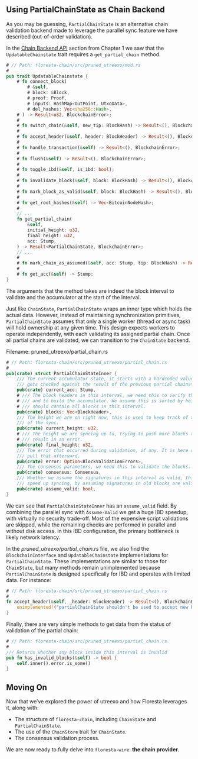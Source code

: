 ## Using PartialChainState as Chain Backend

As you may be guessing, `PartialChainState` is an alternative chain validation backend made to leverage the parallel sync feature we have described (out-of-order validation).

In the [Chain Backend API](ch01-02-chain-backend-api.md) section from Chapter 1 we saw that the `UpdatableChainstate` trait requires a `get_partial_chain` method.

```rust
# // Path: floresta-chain/src/pruned_utreexo/mod.rs
#
pub trait UpdatableChainstate {
    # fn connect_block(
        # &self,
        # block: &Block,
        # proof: Proof,
        # inputs: HashMap<OutPoint, UtxoData>,
        # del_hashes: Vec<sha256::Hash>,
    # ) -> Result<u32, BlockchainError>;
    #
    # fn switch_chain(&self, new_tip: BlockHash) -> Result<(), BlockchainError>;
    #
    # fn accept_header(&self, header: BlockHeader) -> Result<(), BlockchainError>;
    #
    # fn handle_transaction(&self) -> Result<(), BlockchainError>;
    #
    # fn flush(&self) -> Result<(), BlockchainError>;
    #
    # fn toggle_ibd(&self, is_ibd: bool);
    #
    # fn invalidate_block(&self, block: BlockHash) -> Result<(), BlockchainError>;
    #
    # fn mark_block_as_valid(&self, block: BlockHash) -> Result<(), BlockchainError>;
    #
    # fn get_root_hashes(&self) -> Vec<BitcoinNodeHash>;
    #
    // ...
    fn get_partial_chain(
        &self,
        initial_height: u32,
        final_height: u32,
        acc: Stump,
    ) -> Result<PartialChainState, BlockchainError>;
    // ...
    #
    # fn mark_chain_as_assumed(&self, acc: Stump, tip: BlockHash) -> Result<bool, BlockchainError>;
    #
    # fn get_acc(&self) -> Stump;
}
```

The arguments that the method takes are indeed the block interval to validate and the accumulator at the start of the interval.

Just like `ChainState`, `PartialChainState` wraps an inner type which holds the actual data. However, instead of maintaining synchronization primitives, `PartialChainState` assumes that only a single worker (thread or async task) will hold ownership at any given time. This design expects workers to operate independently, with each validating its assigned partial chain. Once all partial chains are validated, we can transition to the `ChainState` backend.

Filename: pruned_utreexo/partial_chain.rs

```rust
# // Path: floresta-chain/src/pruned_utreexo/partial_chain.rs
#
pub(crate) struct PartialChainStateInner {
    /// The current accumulator state, it starts with a hardcoded value and
    /// gets checked against the result of the previous partial chainstate.
    pub(crate) current_acc: Stump,
    # /// The block headers in this interval, we need this to verify the blocks
    # /// and to build the accumulator. We assume this is sorted by height, and
    # /// should contain all blocks in this interval.
    pub(crate) blocks: Vec<BlockHeader>,
    /// The height we are on right now, this is used to keep track of the progress
    /// of the sync.
    pub(crate) current_height: u32,
    # /// The height we are syncing up to, trying to push more blocks than this will
    # /// result in an error.
    pub(crate) final_height: u32,
    /// The error that occurred during validation, if any. It is here so we can
    /// pull that afterward.
    pub(crate) error: Option<BlockValidationErrors>,
    /// The consensus parameters, we need this to validate the blocks.
    pub(crate) consensus: Consensus,
    /// Whether we assume the signatures in this interval as valid, this is used to
    /// speed up syncing, by assuming signatures in old blocks are valid.
    pub(crate) assume_valid: bool,
}
```

We can see that `PartialChainStateInner` has an `assume_valid` field. By combining the parallel sync with `Assume-Valid` we get a huge IBD speedup, with virtually no security trade-off. Most of the expensive script validations are skipped, while the remaining checks are performed in parallel and without disk access. In this IBD configuration, the primary bottleneck is likely network latency.

In the _pruned_utreexo/partial_chain.rs_ file, we also find the `BlockchainInterface` and `UpdatableChainstate` implementations for `PartialChainState`. These implementations are similar to those for `ChainState`, but many methods remain unimplemented because `PartialChainState` is designed specifically for IBD and operates with limited data. For instance:

```rust
# // Path: floresta-chain/src/pruned_utreexo/partial_chain.rs
#
fn accept_header(&self, _header: BlockHeader) -> Result<(), BlockchainError> {
    unimplemented!("partialChainState shouldn't be used to accept new headers")
}
```

Finally, there are very simple methods to get data from the status of validation of the partial chain:

```rust
# // Path: floresta-chain/src/pruned_utreexo/partial_chain.rs
#
/// Returns whether any block inside this interval is invalid
pub fn has_invalid_blocks(&self) -> bool {
    self.inner().error.is_some()
}
```

## Moving On

Now that we’ve explored the power of utreexo and how Floresta leverages it, along with:

- The structure of `floresta-chain`, including `ChainState` and `PartialChainState`.
- The use of the `ChainStore` trait for `ChainState`.
- The consensus validation process.

We are now ready to fully delve into `floresta-wire`: **the chain provider**.
